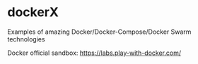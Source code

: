 # dockerX
Examples of amazing Docker/Docker-Compose/Docker Swarm technologies

Docker official sandbox:
https://labs.play-with-docker.com/
